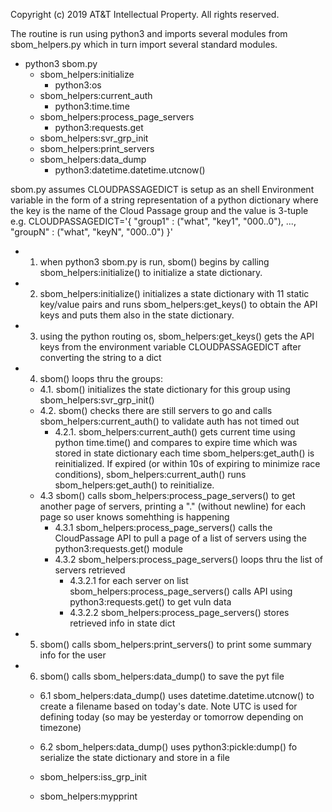 Copyright (c) 2019 AT&T Intellectual Property. All rights reserved.

The routine is run using python3
and imports several modules from sbom_helpers.py
which in turn import several standard modules.
* python3 sbom.py
  * sbom_helpers:initialize
    * python3:os
  * sbom_helpers:current_auth
    * python3:time.time
  * sbom_helpers:process_page_servers
    * python3:requests.get
  * sbom_helpers:svr_grp_init
  * sbom_helpers:print_servers
  * sbom_helpers:data_dump
    * python3:datetime.datetime.utcnow()

sbom.py assumes CLOUDPASSAGEDICT is setup as an shell Environment variable in the form of a string representation of a python dictionary where the key is the name of the Cloud Passage group and the value is 3-tuple e.g. CLOUDPASSAGEDICT='{ "group1" : ("what", "key1", "000..0"), ..., "groupN" : ("what", "keyN", "000..0") }'

* 1. when python3 sbom.py is run, sbom() begins by calling sbom_helpers:initialize() to initialize a state dictionary.
* 2. sbom_helpers:initialize() initializes a state dictionary with 11 static key/value pairs and runs sbom_helpers:get_keys() to obtain the API keys and puts them also in the state dictionary.
* 3. using the python routing os, sbom_helpers:get_keys() gets the API keys from the environment variable CLOUDPASSAGEDICT after converting the string to a dict
* 4. sbom() loops thru the groups:
  * 4.1. sbom() initializes the state dictionary for this group using sbom_helpers:svr_grp_init()
  * 4.2. sbom() checks there are still servers to go and calls sbom_helpers:current_auth() to validate auth has not timed out
    * 4.2.1. sbom_helpers:current_auth() gets current time using python time.time() and compares to expire time which was stored in state dictionary each time sbom_helpers:get_auth() is reinitialized. If expired (or within 10s of expiring to minimize race conditions), sbom_helpers:current_auth() runs sbom_helpers:get_auth() to reinitialize.
  * 4.3 sbom() calls sbom_helpers:process_page_servers() to get another page of servers, printing a "." (without newline) for each page so user knows somehthing is happening
    * 4.3.1 sbom_helpers:process_page_servers() calls the CloudPassage API to pull a page of a list of servers using the python3:requests.get() module
    * 4.3.2 sbom_helpers:process_page_servers() loops thru the list of servers retrieved
      * 4.3.2.1 for each server on list sbom_helpers:process_page_servers() calls API using python3:requests.get() to get vuln data
      * 4.3.2.2 sbom_helpers:process_page_servers() stores retrieved info in state dict
* 5. sbom() calls sbom_helpers:print_servers() to print some summary info for the user
* 6. sbom() calls sbom_helpers:data_dump() to save the pyt file
  * 6.1 sbom_helpers:data_dump() uses datetime.datetime.utcnow() to create a filename based on today's date. Note UTC is used for defining today (so may be yesterday or tomorrow depending on timezone)
  * 6.2 sbom_helpers:data_dump() uses python3:pickle:dump() fo serialize the state dictionary and store in a file



  * sbom_helpers:iss_grp_init
  * sbom_helpers:mypprint
